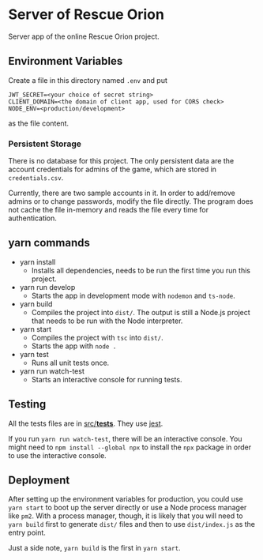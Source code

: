 # Server of Rescue Orion

Server app of the online Rescue Orion project.


## Environment Variables
Create a file in this directory named `.env` and put
```
JWT_SECRET=<your choice of secret string>
CLIENT_DOMAIN=<the domain of client app, used for CORS check>
NODE_ENV=<production/development>
```
as the file content.

### Persistent Storage
There is no database for this project. The only persistent data are the account credentials for admins of the game, which are stored in `credentials.csv`.

Currently, there are two sample accounts in it. In order to add/remove admins or to change passwords, modify the file directly. The program does not cache the file in-memory and reads the file every time for authentication.

## yarn commands
- yarn install
  - Installs all dependencies, needs to be run the first time you run this project.
- yarn run develop
  - Starts the app in development mode with `nodemon` and `ts-node`.
- yarn build
  - Compiles the project into `dist/`. The output is still a Node.js project that needs to be run with the Node interpreter.
- yarn start
  - Compiles the project with `tsc` into `dist/`.
  - Starts the app with `node .`
- yarn test
  - Runs all unit tests once.
- yarn run watch-test
  - Starts an interactive console for running tests.

## Testing
All the tests files are in [src/__tests__](src/__tests__). They use [jest](https://jestjs.io/docs/en/getting-started).

If you run `yarn run watch-test`, there will be an interactive console. You might need to `npm install --global npx` to install the `npx` package in order to use the interactive console.

## Deployment
After setting up the environment variables for production, you could use `yarn start` to boot up the server directly or use a Node process manager like `pm2`. With a process manager, though, it is likely that you will need to `yarn build` first to generate `dist/` files and then to use `dist/index.js` as the entry point.

Just a side note, `yarn build` is the first in `yarn start`.
